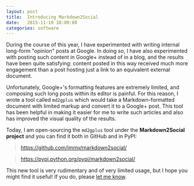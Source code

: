 ```yaml
---
layout: post
title:  Introducing Markdown2Social
date:   2015-11-10 10:00:00
categories: software
---
```


During the course of this year, I have experimented with writing internal
long-form "opinion" posts at Google.  In doing so, I have also experimented
with posting such content in Google+ instead of in a blog, and the results
have been quite satisfying: content posted in this way received much more
engagement than a post hosting just a link to an equivalent external
document.

Unfortunately, Google+'s formatting features are extremely limited, and
composing such long posts within its editor is painful.  For this reason,
I wrote a tool called `md2gplus` which would take a Markdown-formatted
document with limited markup and convert it to a Google+ post.  This tool
has been helpful in making it easier for me to write such articles and
also has improved the visual quality of the results.

Today, I am open-sourcing the `md2gplus` tool under the **Markdown2Social
project** and you can find it both in GitHub and in PyPI:

> <https://github.com/jmmv/markdown2social/>

> <https://pypi.python.org/pypi/markdown2social/>

This new tool is very rudimentary and of very limited usage, but I hope
you might find it useful!  If you do, please [let me know](/about).
